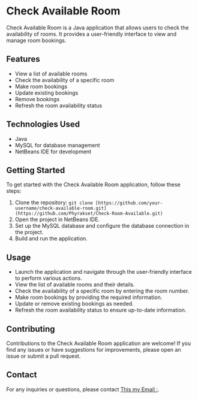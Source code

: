 # Check Available Room

Check Available Room is a Java application that allows users to check the availability of rooms. It provides a user-friendly interface to view and manage room bookings.

## Features

- View a list of available rooms
- Check the availability of a specific room
- Make room bookings
- Update existing bookings
- Remove bookings
- Refresh the room availability status

## Technologies Used

- Java
- MySQL for database management
- NetBeans IDE for development

## Getting Started

To get started with the Check Available Room application, follow these steps:

1. Clone the repository: `git clone [https://github.com/your-username/check-available-room.git](https://github.com/Phyrakset/Check-Room-Available.git)`
2. Open the project in NetBeans IDE.
3. Set up the MySQL database and configure the database connection in the project.
4. Build and run the application.

## Usage

- Launch the application and navigate through the user-friendly interface to perform various actions.
- View the list of available rooms and their details.
- Check the availability of a specific room by entering the room number.
- Make room bookings by providing the required information.
- Update or remove existing bookings as needed.
- Refresh the room availability status to ensure up-to-date information.

## Contributing

Contributions to the Check Available Room application are welcome! If you find any issues or have suggestions for improvements, please open an issue or submit a pull request.


## Contact

For any inquiries or questions, please contact [This my Email :](phyrakset007@gmail.com).
